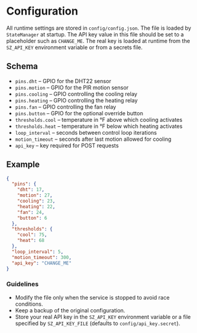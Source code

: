 # Configuration

All runtime settings are stored in `config/config.json`. The file is loaded by
`StateManager` at startup. The API key value in this file should be set to a
placeholder such as `CHANGE_ME`. The real key is loaded at runtime from the
`SZ_API_KEY` environment variable or from a secrets file.

## Schema

- `pins.dht` – GPIO for the DHT22 sensor
- `pins.motion` – GPIO for the PIR motion sensor
- `pins.cooling` – GPIO controlling the cooling relay
- `pins.heating` – GPIO controlling the heating relay
- `pins.fan` – GPIO controlling the fan relay
- `pins.button` – GPIO for the optional override button
- `thresholds.cool` – temperature in °F above which cooling activates
- `thresholds.heat` – temperature in °F below which heating activates
- `loop_interval` – seconds between control loop iterations
- `motion_timeout` – seconds after last motion allowed for cooling
- `api_key` – key required for POST requests

## Example

```json
{
  "pins": {
    "dht": 17,
    "motion": 27,
    "cooling": 23,
    "heating": 22,
    "fan": 24,
    "button": 6
  },
  "thresholds": {
    "cool": 75,
    "heat": 68
  },
  "loop_interval": 5,
  "motion_timeout": 300,
  "api_key": "CHANGE_ME"
}
```

### Guidelines

- Modify the file only when the service is stopped to avoid race conditions.
- Keep a backup of the original configuration.
- Store your real API key in the `SZ_API_KEY` environment variable or a file
  specified by `SZ_API_KEY_FILE` (defaults to `config/api_key.secret`).
